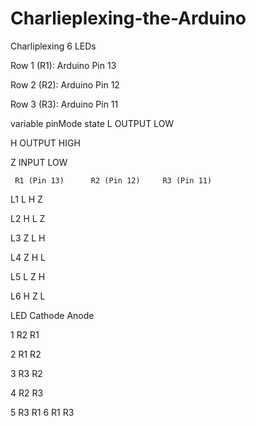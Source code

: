Charlieplexing-the-Arduino
==========================
 Charliplexing 6 LEDs

Row 1 (R1): Arduino Pin 13

Row 2 (R2): Arduino Pin 12

Row 3 (R3): Arduino Pin 11



variable    pinMode      state
 L           OUTPUT       LOW 
 
 H           OUTPUT       HIGH
 
 Z           INPUT        LOW
 


     R1 (Pin 13)      R2 (Pin 12)     R3 (Pin 11)
     
L1    L                 H                Z

L2    H                 L                Z

L3    Z                 L                H

L4    Z                 H                L

L5    L                 Z                H

L6    H                 Z                L 

LED    Cathode      Anode

1         R2          R1

2         R1          R2

3         R3          R2

4         R2          R3

5         R3          R1
6         R1          R3 
